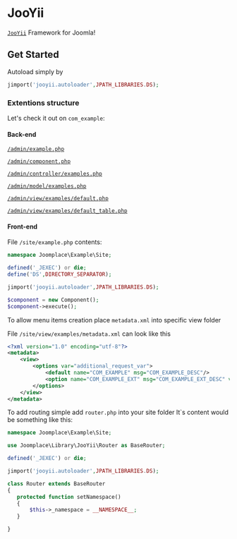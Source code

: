 # JooYii
[`JooYii`](https://joomplace.github.io/JooYii/) Framework for Joomla!
## Get Started
Autoload simply by
```PHP
jimport('jooyii.autoloader',JPATH_LIBRARIES.DS);
```

### Extentions structure
Let's  check it out on `com_example`:

#### Back-end
[`/admin/example.php`](https://github.com/joomplace/JooYii/wiki/_com_example-admin-example_php)

[`/admin/component.php`](https://github.com/joomplace/JooYii/wiki/_com_example-admin-component_php)

[`/admin/controller/examples.php`](https://github.com/joomplace/JooYii/wiki/_com_example-admin-controller-example_php)

[`/admin/model/examples.php`](https://github.com/joomplace/JooYii/wiki/_com_example-admin-model-example_php)

[`/admin/view/examples/default.php`](https://github.com/joomplace/JooYii/wiki/_com_example-admin-views-examples-default_php)

[`/admin/view/examples/default_table.php`](https://github.com/joomplace/JooYii/wiki/_com_example-admin-views-examples-default-table_php)

#### Front-end
File `/site/example.php` contents:
```PHP
namespace Joomplace\Example\Site;

defined('_JEXEC') or die;
define('DS',DIRECTORY_SEPARATOR);

jimport('jooyii.autoloader',JPATH_LIBRARIES.DS);

$component = new Component();
$component->execute();
```
To allow menu items creation place `metadata.xml` into specific view folder

File `/site/view/examples/metadata.xml` can look like this
```XML
<?xml version="1.0" encoding="utf-8"?>
<metadata>
	<view>
		<options var="additional_request_var">
			<default name="COM_EXAMPLE" msg="COM_EXAMPLE_DESC"/>
			<option name="COM_EXAMPLE_EXT" msg="COM_EXAMPLE_EXT_DESC" value="additional_request_var_value" />
		</options>
	</view>
</metadata>
```
To add routing simple add `router.php` into your site folder
It`s content would be something like this:
 ```PHP
 namespace Joomplace\Example\Site;
 
 use Joomplace\Library\JooYii\Router as BaseRouter;
 
 defined('_JEXEC') or die;
 
 jimport('jooyii.autoloader',JPATH_LIBRARIES.DS);
 
 class Router extends BaseRouter
 {
 	protected function setNamespace()
 	{
 		$this->_namespace = __NAMESPACE__;
 	}
 
 }
 ```